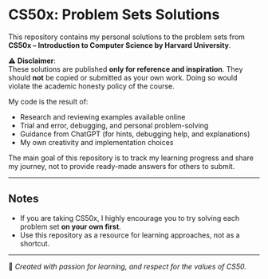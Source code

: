# CS50x: Problem Sets Solutions

This repository contains my personal solutions to the problem sets from **CS50x – Introduction to Computer Science by Harvard University**.  

⚠️ **Disclaimer**:  
These solutions are published **only for reference and inspiration**. They should **not** be copied or submitted as your own work. Doing so would violate the academic honesty policy of the course.  

My code is the result of:  
- Research and reviewing examples available online  
- Trial and error, debugging, and personal problem-solving  
- Guidance from ChatGPT (for hints, debugging help, and explanations)  
- My own creativity and implementation choices  

The main goal of this repository is to track my learning progress and share my journey, not to provide ready-made answers for others to submit.  

---

## Notes
- If you are taking CS50x, I highly encourage you to try solving each problem set **on your own first**.  
- Use this repository as a resource for learning approaches, not as a shortcut.  

---

📌 *Created with passion for learning, and respect for the values of CS50.*
